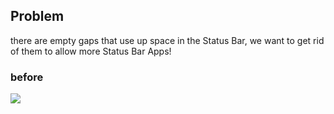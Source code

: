 ## Problem
there are empty gaps that use up space in the Status Bar, we want to get rid of them to allow more Status Bar Apps!
### before
![](https://raw.githubusercontent.com/TheRealMarcusChiu/macos-clock-status-bar/master/readme-extras/after.png)
